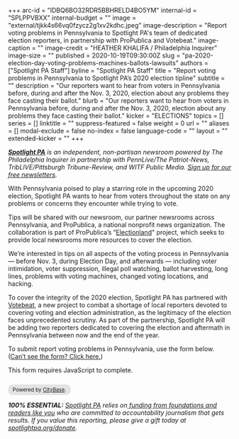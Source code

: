 +++
arc-id = "IDBQ6BO32RDR5BBHRELD4BO5YM"
internal-id = "SPLPPVBXX"
internal-budget = ""
image = "external/tjkk4s66vq0fzycz2g1xv2kdhc.jpeg"
image-description = "Report voting problems in Pennsylvania to Spotlight PA's team of dedicated election reporters, in partnership with ProPublica and Votebeat."
image-caption = ""
image-credit = "HEATHER KHALIFA / Philadelphia Inquirer"
image-size = ""
published = 2020-10-19T09:30:00Z
slug = "pa-2020-election-day-voting-problems-machines-ballots-lawsuits"
authors = ["Spotlight PA Staff"]
byline = "Spotlight PA Staff"
title = "Report voting problems in Pennsylvania to Spotlight PA’s 2020 election tipline"
subtitle = ""
description = "Our reporters want to hear from voters in Pennsylvania before, during and after the Nov. 3, 2020, election about any problems they face casting their ballot."
blurb = "Our reporters want to hear from voters in Pennsylvania before, during and after the Nov. 3, 2020, election about any problems they face casting their ballot."
kicker = "ELECTIONS"
topics = []
series = []
linktitle = ""
suppress-featured = false
weight = 0
url = ""
aliases = []
modal-exclude = false
no-index = false
language-code = ""
layout = ""
extended-kicker = ""
+++

<a href="https://www.spotlightpa.org/"><i><b>Spotlight PA</b></i></a><i> is an independent, non-partisan newsroom powered by The Philadelphia Inquirer in partnership with PennLive/The Patriot-News, TribLIVE/Pittsburgh Tribune-Review, and WITF Public Media. </i><a href="https://www.spotlightpa.org/newsletters"><i>Sign up for our free newsletters</i></a><i>.</i>

With Pennsylvania poised to play a starring role in the upcoming 2020 election, Spotlight PA wants to hear from voters throughout the state on any problems or concerns they encounter while trying to vote.

Tips will be shared with our newsroom, our partner newsrooms across Pennsylvania, and ProPublica, a national nonprofit news organization. The collaboration is part of ProPublica’s “<a href="https://www.propublica.org/electionland" target=_blank>Electionland</a>" project, which seeks to provide local newsrooms more resources to cover the election.

We’re interested in tips on all aspects of the voting process in Pennsylvania — before Nov. 3, during Election Day, and afterwards — including voter intimidation, voter suppression, illegal poll watching, ballot harvesting, long lines, problems with voting machines, changed voting locations, and hacking.

To cover the integrity of the 2020 election, Spotlight PA has partnered with <a href="https://votebeat.org/" target=_blank>Votebeat</a>, a new project to combat a shortage of local reporters devoted to covering voting and election administration, as the legitimacy of the election faces unprecedented scrutiny. As part of the partnership, Spotlight PA will be adding two reporters dedicated to covering the election and aftermath in Pennsylvania between now and the end of the year.

To submit report voting problems in Pennsylvania, use the form below. (<a href="https://propublica.forms.fm/electionland-2020-tips/forms/8254" target=_blank>Can’t see the form? Click here.</a>)

<!--
  If possible, insert the following lines into your <head>.
-->

<script>window.jQuery || document.write('<script src="//code.jquery.com/jquery-2.2.3.min.js"><\/script>')</script>

<link href="//d3q1ytufopwvkq.cloudfront.net/1/formrenderer.css" rel="stylesheet" />
<script src="//d3q1ytufopwvkq.cloudfront.net/1/formrenderer.js"></script>

<!-- Insert everything below in the <body>. -->

<form data-formrenderer>This form requires JavaScript to complete.</form>
<small style='display:inline-block;margin-top:10px;background:rgba(0,0,0,0.1);padding:5px 10px;border-radius:10px;'>Powered by <a href='https://thecitybase.com/'>CityBase</a>.</small>

<script>
  // Uncomment this line and set it to the CSS class that your website uses for buttons:
  // FormRenderer.BUTTON_CLASS = '';

  

  new FormRenderer({"project_id":"n5zRcSSxqAzQu5sl"});
</script>


<i><b>100% ESSENTIAL:</b></i><i> </i><a href="https://www.spotlightpa.org/"><i>Spotlight PA</i></a><i> relies on</i><a href="https://www.spotlightpa.org/support"><i> funding from foundations and readers like you</i></a><i> who are committed to accountability journalism that gets results. If you value this reporting, please give a gift today at </i><a href="http://spotlightpa.org/donate"><i>spotlightpa.org/donate</i></a><i>.</i>
